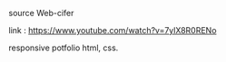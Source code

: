 source 
Web-cifer

link : https://www.youtube.com/watch?v=7ylX8R0RENo

responsive potfolio
html, css.